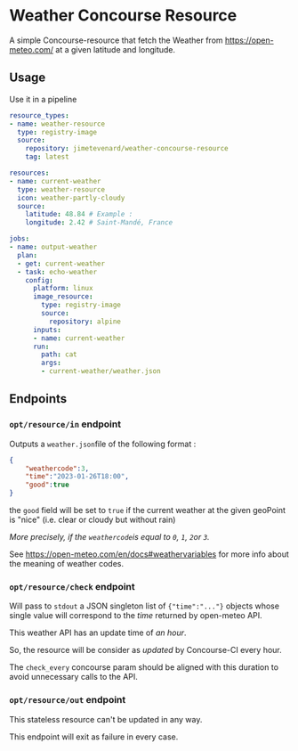 # Weather Concourse Resource

A simple Concourse-resource that fetch the Weather from <https://open-meteo.com/> at a given latitude and longitude.

## Usage

Use it in a pipeline

````yaml
resource_types:
- name: weather-resource
  type: registry-image
  source:
    repository: jimetevenard/weather-concourse-resource
    tag: latest

resources:
- name: current-weather
  type: weather-resource
  icon: weather-partly-cloudy
  source:
    latitude: 48.84 # Example :
    longitude: 2.42 # Saint-Mandé, France

jobs:
- name: output-weather
  plan:
  - get: current-weather
  - task: echo-weather
    config:
      platform: linux
      image_resource:
        type: registry-image
        source:
          repository: alpine
      inputs:
      - name: current-weather
      run:
        path: cat
        args: 
        - current-weather/weather.json
````

## Endpoints

### `opt/resource/in` endpoint

Outputs a `weather.json`file of the following format :

````json
{
    "weathercode":3,
    "time":"2023-01-26T18:00",
    "good":true
}
````

the `good` field will be set to `true` if the current weather at the
given geoPoint is "nice" (i.e. clear or cloudy but without rain)

_More precisely, if the `weathercode`is equal to `0`, `1`, `2`or `3`._

See <https://open-meteo.com/en/docs#weathervariables> for more info
about the meaning of weather codes.

### `opt/resource/check` endpoint

Will pass to `stdout` a JSON singleton list of `{"time":"..."}` objects
whose single value will correspond to the _time_ returned by open-meteo API.

This weather API has an update time of *an hour*.

So, the resource will be consider as _updated_ by Concourse-CI every hour.

The `check_every` concourse param should be aligned with this
duration to avoid unnecessary calls to the API.

### `opt/resource/out` endpoint

This stateless resource can't be updated in any way.

This endpoint will exit as failure in every case.